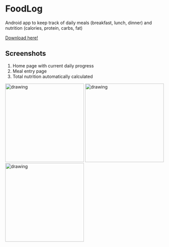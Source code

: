# FoodLog
Android app to keep track of daily meals (breakfast, lunch, dinner) and nutrition (calories, protein, carbs, fat)

[Download here!](https://github.com/sidward35/FoodLog/releases/download/1.0.1/Food.Log.v1.0.1.apk)

## Screenshots

1. Home page with current daily progress
2. Meal entry page
3. Total nutrition automatically calculated

<img src="https://i.imgur.com/71vW1WO.png" alt="drawing" width="250"/> <img src="https://i.imgur.com/uHSWng3.png" alt="drawing" width="250"/> <img src="https://i.imgur.com/ABjNAvd.png" alt="drawing" width="250"/>
